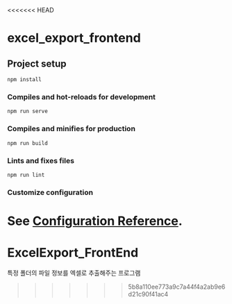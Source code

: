 <<<<<<< HEAD
# excel_export_frontend

## Project setup
```
npm install
```

### Compiles and hot-reloads for development
```
npm run serve
```

### Compiles and minifies for production
```
npm run build
```

### Lints and fixes files
```
npm run lint
```

### Customize configuration
See [Configuration Reference](https://cli.vuejs.org/config/).
=======
# ExcelExport_FrontEnd
특정 폴더의 파일 정보를 엑셀로 추출해주는 프로그램
>>>>>>> 5b8a110ee773a9c7a44f4a2ab9e6d21c90f41ac4
